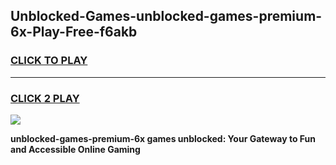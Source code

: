 
## Unblocked-Games-unblocked-games-premium-6x-Play-Free-f6akb
<h3>
<a href="https://premium76.site?title=unblocked-games-premium-6x&ref=15A">CLICK TO PLAY</a></h3>
<hr>

<h3>
<a href="https://premium76.site?title=unblocked-games-premium-6x&ref=15A">CLICK 2 PLAY</a>
  
</h3>

<a href="https://premium76.site?title=unblocked-games-premium-6x&ref=15A"><img src="https://clearcache.store/games.png"></a>


**unblocked-games-premium-6x games unblocked: Your Gateway to Fun and Accessible Online Gaming**
